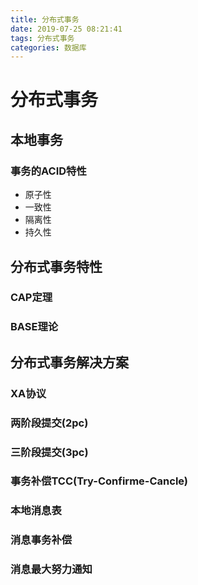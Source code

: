 ```yaml
---
title: 分布式事务
date: 2019-07-25 08:21:41
tags: 分布式事务
categories: 数据库
---
```

# 分布式事务
## 本地事务
### 事务的ACID特性
 - 原子性
 - 一致性
 - 隔离性
 - 持久性
## 分布式事务特性
### CAP定理
### BASE理论

## 分布式事务解决方案
### XA协议
### 两阶段提交(2pc)
### 三阶段提交(3pc)
### 事务补偿TCC(Try-Confirme-Cancle)
### 本地消息表
### 消息事务补偿
### 消息最大努力通知
